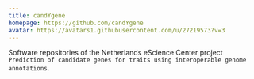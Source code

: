 ```yaml
---
title: candYgene
homepage: https://github.com/candYgene
avatar: https://avatars1.githubusercontent.com/u/27219573?v=3
---
```

Software repositories of the Netherlands eScience Center project `Prediction of candidate genes for traits using interoperable genome annotations`.
